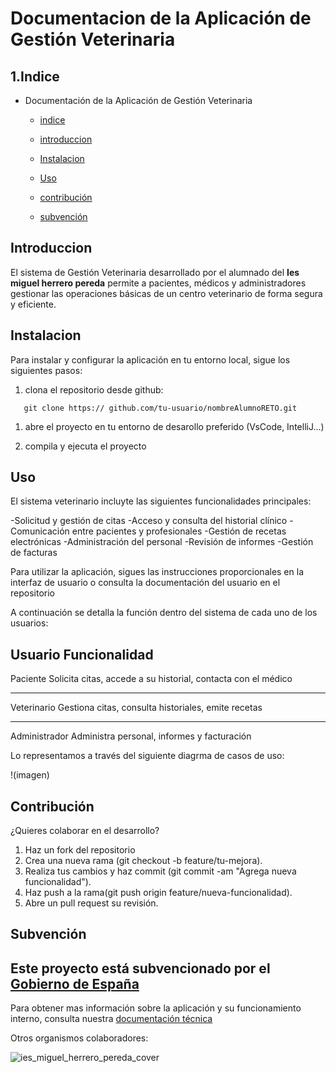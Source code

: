 # Documentacion de la Aplicación de Gestión Veterinaria

## 1.Indice

- Documentación de la Aplicación de Gestión Veterinaria

  - [indice](#1-indice)
    
  - [introduccion](2#-Introduccion)
 
  - [Instalacion](3#instalación)
 
  - [Uso](4.#Uso)
 
  - [contribución](5.#Contribucion)
 
  - [subvención](6#Subvencion)
 
    
   
## Introduccion

El sistema de Gestión Veterinaria desarrollado por el alumnado del **Ies miguel herrero pereda** permite a pacientes, médicos y administradores gestionar las operaciones básicas de un centro veterinario de forma segura y eficiente.

##  Instalacion

Para instalar y configurar la aplicación en tu entorno local, sigue los siguientes pasos:
1. clona el repositorio desde github:
```
   git clone https:// github.com/tu-usuario/nombreAlumnoRETO.git
```
   
1. abre el proyecto en tu entorno de desarollo preferido (VsCode, IntelliJ...)
   
2. compila y ejecuta el proyecto

## Uso

El sistema veterinario incluyte las siguientes funcionalidades principales:

  -Solicitud y gestión de citas
  -Acceso y consulta del historial clínico
  -Comunicación entre pacientes y profesionales
  -Gestión de recetas electrónicas
  -Administración del personal
  -Revisión de informes
  -Gestión de facturas

Para utilizar la aplicación, sigues las instrucciones proporcionales en la interfaz de usuario o consulta la documentación del usuario en el repositorio

A continuación se detalla la función dentro del sistema de cada uno de los usuarios:

 **Usuario**             **Funcionalidad** 
-------------------------------------------------------------
Paciente            Solicita citas, accede a su historial, contacta con el médico

---------------------------------------------------------------

Veterinario                  Gestiona citas, consulta historiales, emite recetas

------------------------------------------------------------------------------

Administrador                   Administra personal, informes y facturación


Lo representamos a través del siguiente diagrma de casos de uso:

!(imagen)


## Contribución

¿Quieres colaborar en el desarrollo?

1. Haz un fork del repositorio
2. Crea una nueva rama (git checkout -b feature/tu-mejora).
3. Realiza tus cambios y haz commit (git commit -am "Agrega nueva funcionalidad").
4. Haz push a la rama(git push origin feature/nueva-funcionalidad).
5. Abre un pull request su revisión.

## Subvención

Este proyecto está subvencionado por el [Gobierno de España](https://www.lamoncloa.gob.es/Paginas/index.aspx)
------------------------------------------------------------------------------------------------------------------------

Para obtener mas información sobre la aplicación y su funcionamiento interno, consulta nuestra [documentación técnica](https://document360.com/es/blog/documentacion-tecnica/)

Otros organismos colaboradores:

![ies_miguel_herrero_pereda_cover](https://github.com/user-attachments/assets/33bc881b-d175-4336-8a64-326024d3d31f)

